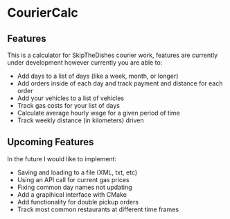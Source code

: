 # CourierCalc

## Features
This is a calculator for SkipTheDishes courier work, features are currently under development however currently you are able to:

- Add days to a list of days (like a week, month, or longer)
- Add orders inside of each day and track payment and distance for each order
- Add your vehicles to a list of vehicles
- Track gas costs for your list of days
- Calculate average hourly wage for a given period of time
- Track weekly distance (in kilometers) driven

## Upcoming Features
In the future I would like to implement:

- Saving and loading to a file (XML, txt, etc)
- Using an API call for current gas prices
- Fixing common day names not updating
- Add a grapihical interface with CMake
- Add functionality for double pickup orders
- Track most common restaurants at different time frames
